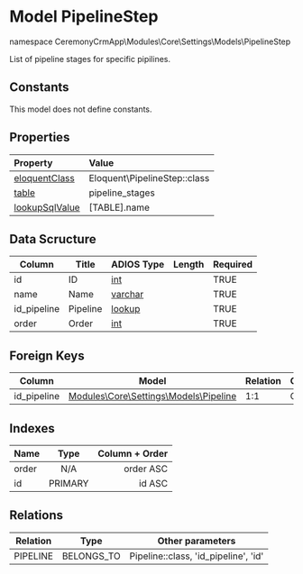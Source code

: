 # Model PipelineStep

namespace CeremonyCrmApp\Modules\Core\Settings\Models\PipelineStep

List of pipeline stages for specific pipilines.

## Constants

This model does not define constants.

## Properties

| Property                                                                                 | Value                        |
| :--------------------------------------------------------------------------------------- | :--------------------------- |
| [eloquentClass](https://docs.wai.blue/adios-framework/models/properties#eloquentClass)   | Eloquent\PipelineStep::class |
| [table](https://docs.wai.blue/adios-framework/models/properties#table)                   | pipeline_stages              |
| [lookupSqlValue](https://docs.wai.blue/adios-framework/models/properties#lookupSqlValue) | [TABLE].name                 |

## Data Scructure

| Column      | Title    | ADIOS Type                                                                 | Length | Required |
| ----------- | -------- | -------------------------------------------------------------------------- | ------ | -------- |
| id          | ID       | [int](https://docs.wai.blue/adios-framework/models/attributes#int)         |        | TRUE     |
| name        | Name     | [varchar](https://docs.wai.blue/adios-framework/models/attributes#varchar) |        | TRUE     |
| id_pipeline | Pipeline | [lookup](https://docs.wai.blue/adios-framework/models/attributes#lookup)   |        | TRUE     |
| order       | Order    | [int](https://docs.wai.blue/adios-framework/models/attributes#int)         |        | TRUE     |

## Foreign Keys

| Column      | Model                                                | Relation | OnUpdate | OnDelete |
| ----------- | ---------------------------------------------------- | -------- | -------- | -------- |
| id_pipeline | [Modules\Core\Settings\Models\Pipeline](pipeline.md) | 1:1      | Cascade  | Cascade  |

## Indexes

| Name  |  Type   | Column + Order |
| :---- | :-----: | -------------: |
| order |   N/A   |      order ASC |
| id    | PRIMARY |         id ASC |

## Relations

| Relation | Type       | Other parameters                     |
| -------- | ---------- | ------------------------------------ |
| PIPELINE | BELONGS_TO | Pipeline::class, 'id_pipeline', 'id' |
